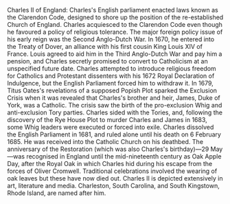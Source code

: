 Charles II of England: Charles's English parliament enacted laws known as the Clarendon Code, designed to shore up the position of the re-established Church of England. Charles acquiesced to the Clarendon Code even though he favoured a policy of religious tolerance. The major foreign policy issue of his early reign was the Second Anglo-Dutch War. In 1670, he entered into the Treaty of Dover, an alliance with his first cousin King Louis XIV of France. Louis agreed to aid him in the Third Anglo-Dutch War and pay him a pension, and Charles secretly promised to convert to Catholicism at an unspecified future date. Charles attempted to introduce religious freedom for Catholics and Protestant dissenters with his 1672 Royal Declaration of Indulgence, but the English Parliament forced him to withdraw it. In 1679, Titus Oates's revelations of a supposed Popish Plot sparked the Exclusion Crisis when it was revealed that Charles's brother and heir, James, Duke of York, was a Catholic. The crisis saw the birth of the pro-exclusion Whig and anti-exclusion Tory parties. Charles sided with the Tories, and, following the discovery of the Rye House Plot to murder Charles and James in 1683, some Whig leaders were executed or forced into exile. Charles dissolved the English Parliament in 1681, and ruled alone until his death on 6 February 1685. He was received into the Catholic Church on his deathbed. The anniversary of the Restoration (which was also Charles's birthday)—29 May—was recognised in England until the mid-nineteenth century as Oak Apple Day, after the Royal Oak in which Charles hid during his escape from the forces of Oliver Cromwell. Traditional celebrations involved the wearing of oak leaves but these have now died out. Charles II is depicted extensively in art, literature and media. Charleston, South Carolina, and South Kingstown, Rhode Island, are named after him.
